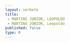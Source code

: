 ```yaml
---
layout: verbete
title:
 - MARTINS JUNIOR, LEOPOLDO
 - MARTINS JÚNIOR, Leopoldo
published: false
type: R
---
```


